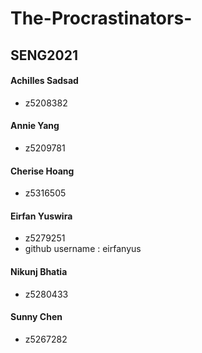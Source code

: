 # The-Procrastinators-

## SENG2021

#### Achilles Sadsad
- z5208382

#### Annie Yang
- z5209781

#### Cherise Hoang
- z5316505

#### Eirfan Yuswira
- z5279251
- github username : eirfanyus

#### Nikunj Bhatia
- z5280433

#### Sunny Chen
- z5267282
